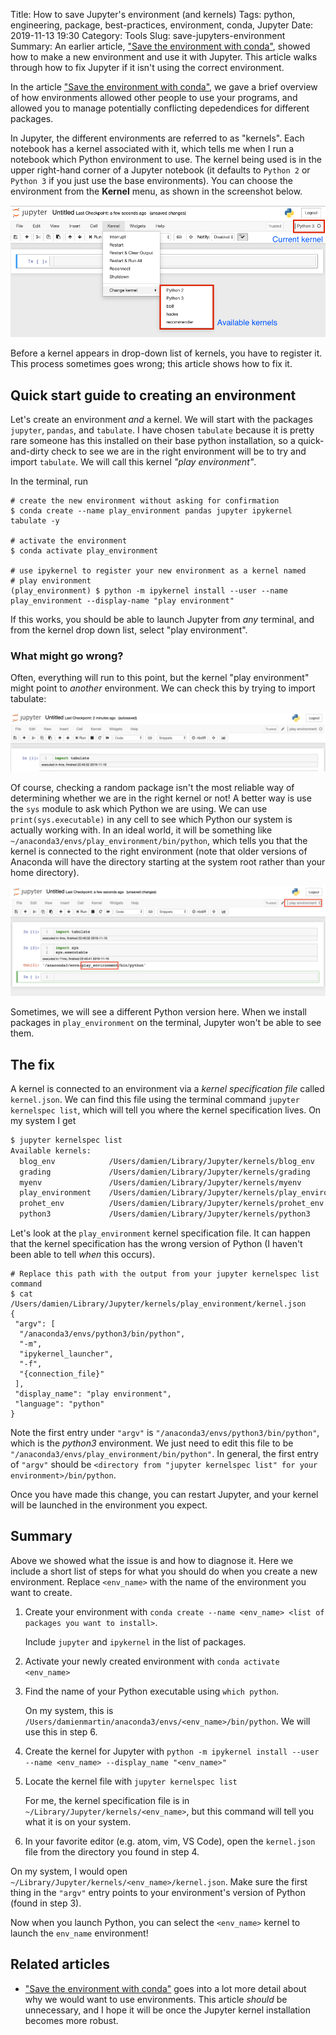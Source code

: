 Title: How to save Jupyter's environment (and kernels)
Tags: python, engineering, package, best-practices, environment, conda, Jupyter
Date: 2019-11-13 19:30
Category: Tools
Slug: save-jupyters-environment
Summary: An earlier article, ["Save the environment with conda"](/save-the-environment-with-conda-and-how-to-let-others-run-your-programs.html), showed how to make a new environment and use it with Jupyter. This article walks through how to fix Jupyter if it isn't using the correct environment.


In the article ["Save the environment with conda"](/save-the-environment-with-conda-and-how-to-let-others-run-your-programs.html), we gave a brief overview of how environments allowed other people to use your programs, and allowed you to manage potentially conflicting depedendices for different packages.

In Jupyter, the different environments are referred to as "kernels". Each notebook has a kernel associated with it, which tells me when I run a notebook which Python environment to use. The kernel being used is in the upper right-hand corner of a Jupyter notebook (it defaults to `Python 2` or `Python 3` if you just use the base environments). You can choose the environment from the **Kernel** menu, as shown in the screenshot below.

![Choosing a kernel](images/environments/where_the_kernels_are.png)

Before a kernel appears in drop-down list of kernels, you have to register it. This process sometimes goes wrong; this article shows how to fix it.

## Quick start guide to creating an environment

Let's create an environment _and_ a kernel. We will start with the packages `jupyter`, `pandas`, and `tabulate`. I have chosen `tabulate` because it is pretty rare someone has this installed on their base python installation, so a quick-and-dirty check to see we are in the right environment will be to try and import `tabulate`. We will call this kernel _"play environment"_.

In the terminal, run
```shell
# create the new environment without asking for confirmation
$ conda create --name play_environment pandas jupyter ipykernel tabulate -y

# activate the environment
$ conda activate play_environment

# use ipykernel to register your new environment as a kernel named
# play environment
(play_environment) $ python -m ipykernel install --user --name play_environment --display-name "play environment"
```

If this works, you should be able to launch Jupyter from _any_ terminal, and from the kernel drop down list, select "play environment".

### What might go wrong?

Often, everything will run to this point, but the kernel "play environment" might point to _another_ environment. We can check this by trying to import tabulate:

![Check we are in the right environment (quick and dirty)](images/environments/python_environment_tabulate.png)

Of course, checking a random package isn't the most reliable way of determining whether we are in the right kernel or not! A better way is use the `sys` module to ask which Python we are using. We can use `print(sys.executable)` in any cell to see which Python our system is actually working with. In an ideal world, it will be something like `~/anaconda3/envs/play_environment/bin/python`, which tells you that the kernel is connected to the right environment (note that older versions of Anaconda will have the directory starting at the system root rather than your home directory).

![Check we are in the right environment (the proper way)](images/environments/python_environment_with_sys.png)

Sometimes, we will see a different Python version here. When we install packages in `play_environment` on the terminal, Jupyter won't be able to see them.

## The fix

A kernel is connected to an environment via a _kernel specification file_ called `kernel.json`. We can find this file using the terminal command `jupyter kernelspec list`, which will tell you where the kernel specification lives. On my system I get
```bash
$ jupyter kernelspec list
Available kernels:
  blog_env            /Users/damien/Library/Jupyter/kernels/blog_env
  grading             /Users/damien/Library/Jupyter/kernels/grading
  myenv               /Users/damien/Library/Jupyter/kernels/myenv
  play_environment    /Users/damien/Library/Jupyter/kernels/play_environment
  prohet_env          /Users/damien/Library/Jupyter/kernels/prohet_env
  python3             /Users/damien/Library/Jupyter/kernels/python3
```

Let's look at the `play_environment` kernel specification file. It can happen that the kernel specification has the wrong version of Python (I haven't been able to tell _when_ this occurs).

```
# Replace this path with the output from your jupyter kernelspec list command
$ cat /Users/damien/Library/Jupyter/kernels/play_environment/kernel.json
{
 "argv": [
  "/anaconda3/envs/python3/bin/python",
  "-m",
  "ipykernel_launcher",
  "-f",
  "{connection_file}"
 ],
 "display_name": "play environment",
 "language": "python"
}
```
Note the first entry under `"argv"` is `"/anaconda3/envs/python3/bin/python"`, which is the _python3_ environment. We just need to edit this file to be `"/anaconda3/envs/play_environment/bin/python"`. In general, the first entry of `"argv"` should be `<directory from "jupyter kernelspec list" for your environment>/bin/python`.

Once you have made this change, you can restart Jupyter, and your kernel will be launched in the environment you expect.

## Summary

Above we showed what the issue is and how to diagnose it. Here we include a short list of steps for what you should do when you create a new environment. Replace `<env_name>` with the name of the environment you want to create.


1. Create your environment with `conda create --name <env_name> <list of packages you want to install>`.

   Include `jupyter` and `ipykernel` in the list of packages.

2. Activate your newly created environment with `conda activate <env_name>`

3. Find the name of your Python executable using `which python`.

   On my system, this is `/Users/damienmartin/anaconda3/envs/<env_name>/bin/python`. We will use this in step 6.

4. Create the kernel for Jupyter with `python -m ipykernel install --user --name <env_name> --display_name "<env_name>"`

5. Locate the kernel file with `jupyter kernelspec list`

   For me, the kernel specification file is in `~/Library/Jupyter/kernels/<env_name>`, but this command will tell you what it is on your system.

6. In your favorite editor (e.g. atom, vim, VS Code), open the `kernel.json` file from the directory you found in step 4.

On my system, I would open `~/Library/Jupyter/kernels/<env_name>/kernel.json`. Make sure the first thing in the `"argv"` entry points to your environment's version of Python (found in step 3).


Now when you launch Python, you can select the `<env_name>` kernel to launch the `env_name` environment!

## Related articles

* ["Save the environment with conda"](/save-the-environment-with-conda-and-how-to-let-others-run-your-programs.html) goes into a lot more detail about why we would want to use environments. This article _should_ be unnecessary, and I hope it will be once the Jupyter kernel installation becomes more robust.
